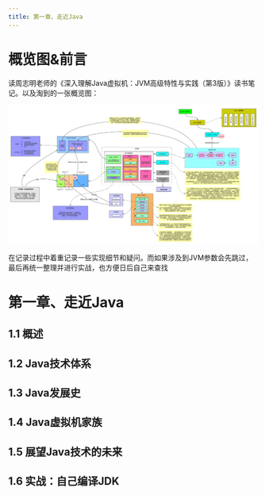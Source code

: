 ```yaml
---
title: 第一章、走近Java
---
```


# 概览图&前言

读周志明老师的《深入理解Java虚拟机：JVM高级特性与实践（第3版）》读书笔记。以及淘到的一张概览图：

![JVM_overview](../../../images/java/jvm/JVM_overview.png)

在记录过程中着重记录一些实现细节和疑问。而如果涉及到JVM参数会先跳过，最后再统一整理并进行实战，也方便日后自己来查找



# 第一章、走近Java

## 1.1 概述

## 1.2 Java技术体系

## 1.3 Java发展史

## 1.4 Java虚拟机家族

## 1.5 展望Java技术的未来

## 1.6 实战：自己编译JDK